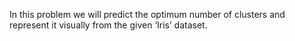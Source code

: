 
In this problem we will predict the optimum number of clusters and represent it visually from the given ‘Iris’ dataset.
